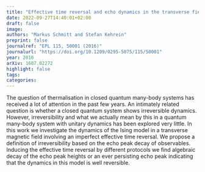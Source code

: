 ```yaml
---
title: "Effective time reversal and echo dynamics in the transverse field Ising model"
date: 2022-09-27T14:40:01+02:00
draft: false
image: 
authors: "Markus Schmitt and Stefan Kehrein"
preprint: false
journalref: "EPL 115, 50001 (2016)"
journalurl: "https://doi.org/10.1209/0295-5075/115/50001"
year: 2016
arXiv: 1607.02272
highlight: false
tags:
categories:
---
```


The question of thermalisation in closed quantum many-body systems has received a lot of attention in the past few years. An intimately related question is whether a closed quantum system shows irreversible dynamics. However, irreversibility and what we actually mean by this in a quantum many-body system with unitary dynamics has been explored very little. In this work we investigate the dynamics of the Ising model in a transverse magnetic field involving an imperfect effective time reversal. We propose a definition of irreversibility based on the echo peak decay of observables. Inducing the effective time reversal by different protocols we find algebraic decay of the echo peak heights or an ever persisting echo peak indicating that the dynamics in this model is well reversible.